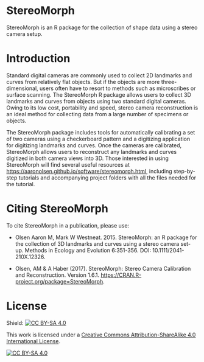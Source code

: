# StereoMorph

StereoMorph is an R package for the collection of shape data using a stereo camera setup.

# Introduction

Standard digital cameras are commonly used to collect 2D landmarks and curves from relatively flat objects. But if the objects are more three-dimensional, users often have to resort to methods such as microscribes or surface scanning. The StereoMorph R package allows users to collect 3D landmarks and curves from objects using two standard digital cameras. Owing to its low cost, portability and speed, stereo camera reconstruction is an ideal method for collecting data from a large number of specimens or objects.

The StereoMorph package includes tools for automatically calibrating a set of two cameras using a checkerboard pattern and a digitizing application for digitizing landmarks and curves. Once the cameras are calibrated, StereoMorph allows users to reconstruct any landmarks and curves digitized in both camera views into 3D. Those interested in using StereoMorph will find several useful resources at https://aaronolsen.github.io/software/stereomorph.html, including step-by-step tutorials and accompanying project folders with all the files needed for the tutorial.

# Citing StereoMorph
To cite StereoMorph in a publication, please use:

- Olsen Aaron M, Mark W Westneat. 2015. StereoMorph: an R package for the collection of 3D landmarks and curves using a stereo camera set-up. Methods in Ecology and Evolution 6:351-356. DOI: 10.1111/2041-210X.12326.

- Olsen, AM & A Haber (2017). StereoMorph: Stereo Camera Calibration and Reconstruction. Version 1.6.1. https://CRAN.R-project.org/package=StereoMorph.

# License
Shield: [![CC BY-SA 4.0][cc-by-sa-shield]][cc-by-sa]

This work is licensed under a
[Creative Commons Attribution-ShareAlike 4.0 International License][cc-by-sa].

[![CC BY-SA 4.0][cc-by-sa-image]][cc-by-sa]

[cc-by-sa]: https://creativecommons.org/licenses/by-sa/4.0/
[cc-by-sa-image]: https://licensebuttons.net/l/by-sa/4.0/88x31.png
[cc-by-sa-shield]: https://img.shields.io/badge/License-CC%20BY--SA%204.0-lightgrey.svg
